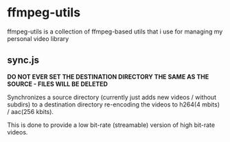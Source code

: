 # ffmpeg-utils

ffmpeg-utils is a collection of ffmpeg-based utils that i use for managing my personal video library

## sync.js

**DO NOT EVER SET THE DESTINATION DIRECTORY THE SAME AS THE SOURCE - FILES WILL BE DELETED**

Synchronizes a source directory (currently just adds new videos / without subdirs) to a destination directory re-encoding the videos to h264(4 mbits) / aac(256 kbits).

This is done to provide a low bit-rate (streamable) version of high bit-rate videos.

